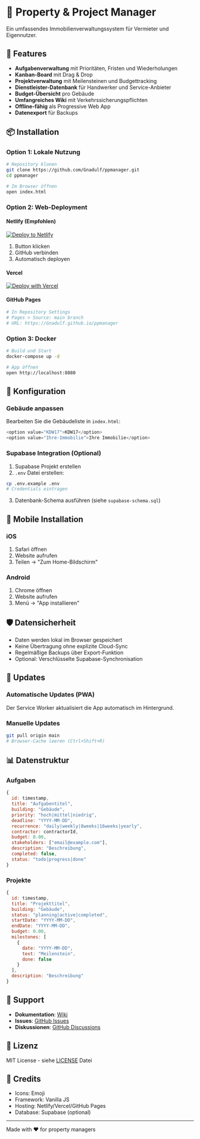 # 🏢 Property & Project Manager

Ein umfassendes Immobilienverwaltungssystem für Vermieter und Eigennutzer.

## 🚀 Features

- **Aufgabenverwaltung** mit Prioritäten, Fristen und Wiederholungen
- **Kanban-Board** mit Drag & Drop
- **Projektverwaltung** mit Meilensteinen und Budgettracking
- **Dienstleister-Datenbank** für Handwerker und Service-Anbieter
- **Budget-Übersicht** pro Gebäude
- **Umfangreiches Wiki** mit Verkehrssicherungspflichten
- **Offline-fähig** als Progressive Web App
- **Datenexport** für Backups

## 📦 Installation

### Option 1: Lokale Nutzung
```bash
# Repository klonen
git clone https://github.com/Gnadulf/ppmanager.git
cd ppmanager

# Im Browser öffnen
open index.html
```

### Option 2: Web-Deployment

#### Netlify (Empfohlen)
[![Deploy to Netlify](https://www.netlify.com/img/deploy/button.svg)](https://app.netlify.com/start/deploy?repository=https://github.com/Gnadulf/ppmanager)

1. Button klicken
2. GitHub verbinden
3. Automatisch deployen

#### Vercel
[![Deploy with Vercel](https://vercel.com/button)](https://vercel.com/new/clone?repository-url=https://github.com/Gnadulf/ppmanager)

#### GitHub Pages
```bash
# In Repository Settings
# Pages > Source: main branch
# URL: https://Gnadulf.github.io/ppmanager
```

### Option 3: Docker
```bash
# Build und Start
docker-compose up -d

# App öffnen
open http://localhost:8080
```

## 🔧 Konfiguration

### Gebäude anpassen
Bearbeiten Sie die Gebäudeliste in `index.html`:
```javascript
<option value="KDW17">KDW17</option>
<option value="Ihre-Immobilie">Ihre Immobilie</option>
```

### Supabase Integration (Optional)
1. Supabase Projekt erstellen
2. `.env` Datei erstellen:
```bash
cp .env.example .env
# Credentials eintragen
```
3. Datenbank-Schema ausführen (siehe `supabase-schema.sql`)

## 📱 Mobile Installation

### iOS
1. Safari öffnen
2. Website aufrufen
3. Teilen → "Zum Home-Bildschirm"

### Android
1. Chrome öffnen
2. Website aufrufen
3. Menü → "App installieren"

## 🛡️ Datensicherheit

- Daten werden lokal im Browser gespeichert
- Keine Übertragung ohne explizite Cloud-Sync
- Regelmäßige Backups über Export-Funktion
- Optional: Verschlüsselte Supabase-Synchronisation

## 🔄 Updates

### Automatische Updates (PWA)
Der Service Worker aktualisiert die App automatisch im Hintergrund.

### Manuelle Updates
```bash
git pull origin main
# Browser-Cache leeren (Ctrl+Shift+R)
```

## 📊 Datenstruktur

### Aufgaben
```javascript
{
  id: timestamp,
  title: "Aufgabentitel",
  building: "Gebäude",
  priority: "hoch|mittel|niedrig",
  deadline: "YYYY-MM-DD",
  recurrence: "daily|weekly|8weeks|16weeks|yearly",
  contractor: contractorId,
  budget: 0.00,
  stakeholders: ["email@example.com"],
  description: "Beschreibung",
  completed: false,
  status: "todo|progress|done"
}
```

### Projekte
```javascript
{
  id: timestamp,
  title: "Projekttitel",
  building: "Gebäude",
  status: "planning|active|completed",
  startDate: "YYYY-MM-DD",
  endDate: "YYYY-MM-DD",
  budget: 0.00,
  milestones: [
    {
      date: "YYYY-MM-DD",
      text: "Meilenstein",
      done: false
    }
  ],
  description: "Beschreibung"
}
```

## 🤝 Support

- **Dokumentation**: [Wiki](https://github.com/yourusername/property-manager/wiki)
- **Issues**: [GitHub Issues](https://github.com/yourusername/property-manager/issues)
- **Diskussionen**: [GitHub Discussions](https://github.com/yourusername/property-manager/discussions)

## 📄 Lizenz

MIT License - siehe [LICENSE](LICENSE) Datei

## 🙏 Credits

- Icons: Emoji
- Framework: Vanilla JS
- Hosting: Netlify/Vercel/GitHub Pages
- Database: Supabase (optional)

---

Made with ❤️ for property managers